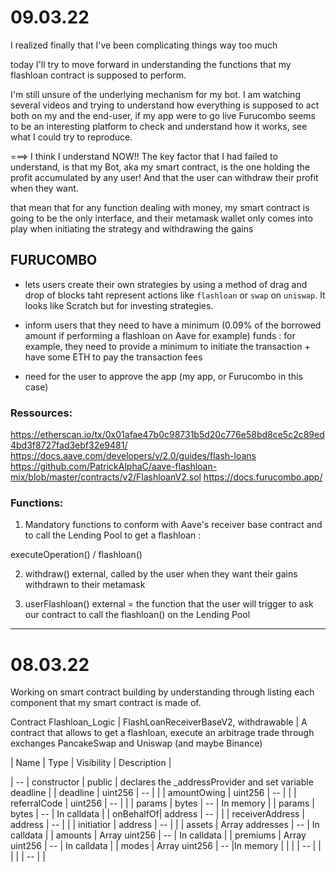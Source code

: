 # 09.03.22

I realized finally that I've been complicating things way too much

today I'll try to move forward in understanding the functions that my flashloan contract is supposed to perform.

I'm still unsure of the underlying mechanism for my bot. I am watching several videos and trying to understand how everything is supposed to act both on my and the end-user, if my app were to go live
Furucombo seems to be an interesting platform to check and understand how it works, see what I could try to reproduce.

===> I think I understand NOW!! The key factor that I had failed to understand, is that my Bot, aka my smart contract, is the one holding the profit accumulated by any user! And that the user can withdraw their profit when they want.

that mean that for any function dealing with money, my smart contract is going to be the only interface, and their metamask wallet only comes into play when initiating the strategy and withdrawing the gains

## FURUCOMBO

- lets users create their own strategies by using a method of drag and drop of blocks taht represent actions like `flashloan` or `swap` on `uniswap`. It looks like Scratch but for investing strategies.

- inform users that they need to have a minimum (0.09% of the borrowed amount if performing a flashloan on Aave for example) funds :
  for example, they need to provide a minimum to initiate the transaction + have some ETH to pay the transaction fees

- need for the user to approve the app (my app, or Furucombo in this case)

### Ressources:

https://etherscan.io/tx/0x01afae47b0c98731b5d20c776e58bd8ce5c2c89ed4bd3f8727fad3ebf32e9481/
https://docs.aave.com/developers/v/2.0/guides/flash-loans
https://github.com/PatrickAlphaC/aave-flashloan-mix/blob/master/contracts/v2/FlashloanV2.sol
https://docs.furucombo.app/

### Functions:

1. Mandatory functions to conform with Aave's receiver base contract and to call the Lending Pool to get a flashloan :

executeOperation() / flashloan()

2. withdraw() external, called by the user when they want their gains withdrawn to their metamask

3. userFlashloan() external = the function that the user will trigger to ask our contract to call the flashloan() on the Lending Pool

---

# 08.03.22

Working on smart contract building by understanding through listing each component that my smart contract is made of.

Contract Flashloan_Logic | FlashLoanReceiverBaseV2, withdrawable | A contract that allows to get a flashloan, execute an arbitrage trade through exchanges PancakeSwap and Uniswap (and maybe Binance)

| Name | Type | Visibility | Description |

| -- | constructor | public | declares the \_addressProvider and set variable deadline |
| deadline | uint256 | -- | |
| amountOwing | uint256 | -- | |
| referralCode | uint256 | -- | |
| params | bytes | -- | In memory |
| params | bytes | -- | In calldata |
| onBehalfOf| address | -- | |
| receiverAddress | address | -- | |
| initiatior | address | -- | |
| assets | Array addresses | -- | In calldata |
| amounts | Array uint256 | -- | In calldata |
| premiums | Array uint256 | -- | In calldata |
| modes | Array uint256 | -- |In memory |
| | | -- | |
| | | -- | |
